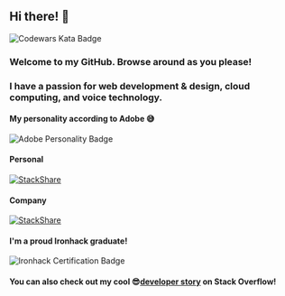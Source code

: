 ## Hi there! 👋
![Codewars Kata Badge](https://www.codewars.com/users/killSh0t_13/badges/small)

### Welcome to my GitHub. Browse around as you please!
### I have a passion for web development & design, cloud computing, and voice technology.

#### My personality according to Adobe 😅
![Adobe Personality Badge](/friendly-superpower-xs.png)

#### Personal
[![StackShare](http://img.shields.io/badge/tech-stack-0690fa.svg?style=flat)](https://stackshare.io/killshot13/personal-stack) 

#### Company
[![StackShare](http://img.shields.io/badge/tech-stack-0690fa.svg?style=flat)](https://stackshare.io/safe-this-home-llc/main-site-stack) 

#### I'm a proud Ironhack graduate!
![Ironhack Certification Badge](https://api.accredible.com/v1/frontend/credential_website_embed_image/badge/21766030)

#### You can also check out my cool 😎[developer story](https://stackoverflow.com/story/killshot13) on Stack Overflow!


